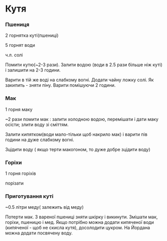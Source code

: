 # **Кутя**

### **Пшениця**

2 горнятка куті\(пшениці\)

5 горнят води

ч.л. солі

Помити кутю\(~2-3 рази\). Залити водою \(води в 2.5 рази більше ніж куті\) і залишити на 2-3 години.

Варити в тій же воді на слабкому вогні. Додати чайну ложку солі. Як закипить - зняти піну. Варити помішуючи 2 години.

### **Мак**

1 горня маку

~2 рази помити мак : залити холодною водою, перемішати і дати маку осісти; злити воду зі сміттям.

Залити кипятком\(води мало-тільки щоб накрило мак\) і варити пів години на дуже слабкому вогні.

Зцідити воду \( якщо терти макогоном, то дуже добре зцідити воду\)

### **Горіхи**

1 горня горіхів

порізати

### **Приготування куті**

~0.5 літри меду\( залежить від меду\)

Потерти мак. З вареної пшениці зняти шкірку і викинути. Змішати мак, горіхи, пшеницю і мед. Якщо потрібно можна додати кипяченої води \(кипяченої - щоб не скисла кутя\), досолодити цукром. На Йордана можна додати посвячену воду.

